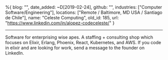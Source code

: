 %{
  blog: "",
  date_added: ~D[2019-02-24],
  github: "",
  industries: ["Computer Software/Engineering"],
  locations: ["Remote / Baltimore, MD USA / Santiago de Chile"],
  name: "Celeste Computing",
  old_id: 185,
  url: "https://www.linkedin.com/in/alopez-codeceleste/"
}

---

Software for enterprising wise apes. A staffing + consulting shop which focuses on Elixir, Erlang, Phoenix, React, Kubernetes, and AWS. If you code in elixir and are looking for work, send a message to the founder on LinkedIn.
